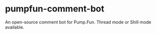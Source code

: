 # pumpfun-comment-bot
An open-source comment bot for Pump.Fun. Thread mode or Shill mode available.

